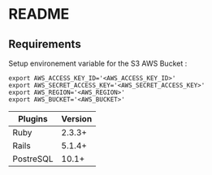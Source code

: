 # README

## Requirements 

Setup environement variable for the S3 AWS Bucket : 
```shell
export AWS_ACCESS_KEY_ID='<AWS_ACCESS_KEY_ID>'
export AWS_SECRET_ACCESS_KEY='<AWS_SECRET_ACCESS_KEY>'
export AWS_REGION='<AWS_REGION>'
export AWS_BUCKET='<AWS_BUCKET>'
```

Plugins | Version
--- | ---
Ruby | 2.3.3+
Rails | 5.1.4+
PostreSQL | 10.1+

